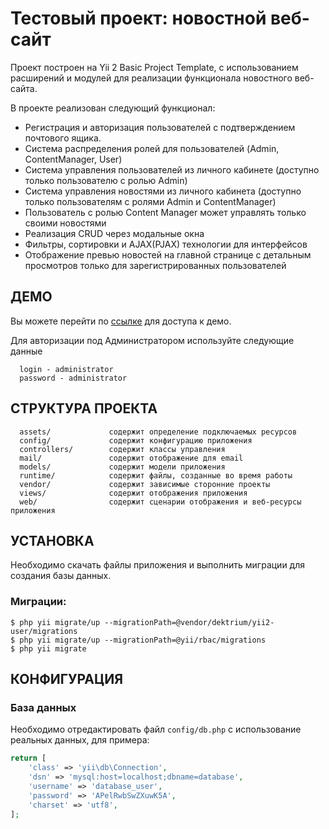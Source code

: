 
Тестовый проект: новостной веб-сайт 
============================

Проект построен на Yii 2 Basic Project Template, с использованием расширений и модулей для 
реализации функционала новостного веб-сайта.
 
В проекте реализован следующий функционал:
- Регистрация и авторизация пользователей с подтверждением почтового ящика.
- Система распределения ролей для пользователей (Admin, ContentManager, User)
- Система управления пользователей из личного кабинете (доступно только пользователю с ролью Admin)
- Система управления новостями из личного кабинета (доступно только пользователям с ролями Admin и ContentManager)
- Пользователь с ролью Content Manager может управлять только своими новостями
- Реализация CRUD через модальные окна
- Фильтры, сортировки и AJAX(PJAX) технологии для интерфейсов 
- Отображение превью новостей на главной странице с детальным просмотров только для зарегистрированных пользователей

ДЕМО
-------------------

Вы можете перейти по [ссылке](https://szprogr.ru/) для доступа к демо.

Для авторизации под Администратором используйте следующие данные

      login - administrator
      password - administrator


СТРУКТУРА ПРОЕКТА
-------------------

      assets/             содержит определение подключаемых ресурсов
      config/             содержит конфигурацию приложения
      controllers/        содержит классы управления
      mail/               содержит отображение для email
      models/             содержит модели приложения
      runtime/            содержит файлы, созданные во время работы
      vendor/             содержит зависимые сторонние проекты
      views/              содержит отображения приложения
      web/                содержит сценарии отображения и веб-ресурсы приложения


УСТАНОВКА
------------

Необходимо скачать файлы приложения и выполнить миграции для создания базы данных.

### Миграции:

~~~
$ php yii migrate/up --migrationPath=@vendor/dektrium/yii2-user/migrations
$ php yii migrate/up --migrationPath=@yii/rbac/migrations
$ php yii migrate
~~~



КОНФИГУРАЦИЯ
-------------

### База данных

Необходимо отредактировать файл `config/db.php` с использование реальных данных, для примера: 

```php
return [
    'class' => 'yii\db\Connection',
    'dsn' => 'mysql:host=localhost;dbname=database',
    'username' => 'database_user',
    'password' => 'APelRwbSwZXuwK5A',
    'charset' => 'utf8',
];
```